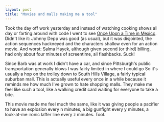 ```yaml
---
layout: post
title: "Movies and malls making me a tool"
---
```




Took the day off work yesterday and instead of watching cooking shows all day or farting around with code I went to see <a href="http://imdb.com/title/tt0285823/">Once Upon a Time in Mexico</a>.  Didn't like it: Johnny Depp was good (as usual), but it was disjointed, the action sequences hackneyed and the characters shallow even for an action movie. And worst: Salma Hayek, although given second (or third) billing, had only about four minutes of screentime, all flashbacks. Suck!

<p>Since Barb was at work I didn't have a car, and since Pittsburgh's public transportation generally blows I was fairly limited in where I could go  So it's usually a hop on the trolley down to South Hills Village, a fairly typical suburban mall. This is actually useful every once in a while because it reminds me how much I've grown to hate shopping malls. They make me feel like such a tool, like a walking credit card waiting for everyone to take a bite.</p>

<p>This movie made me feel much the same, like it was giving people a pacifier to have an explosion every n minutes, a big gunfight every y minutes, a look-at-me ironic laffer line every z minutes. Tool.</p>


